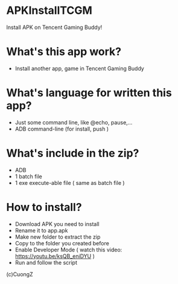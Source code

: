 # APKInstallTCGM
Install APK on Tencent Gaming Buddy!

# What's this app work?
+ Install another app, game in Tencent Gaming Buddy
# What's language for written this app?
+ Just some command line, like @echo, pause,...
+ ADB command-line (for install, push )
# What's include in the zip?
+ ADB
+ 1 batch file
+ 1 exe execute-able file ( same as batch file )
# How to install?
+ Download APK you need to install
+ Rename it to app.apk
+ Make new folder to extract the zip
+ Copy to the folder you created before
+ Enable Developer Mode ( watch this video: https://youtu.be/ksQB_eniDYU )
+ Run and follow the script

(c)CuongZ
